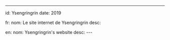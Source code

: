 ---
id: Ysengringrin
date: 2019

fr: 
    nom: Le site internet de Ysengringrin
    desc:

en: 
    nom: Ysengringrin's website 
    desc: ---

